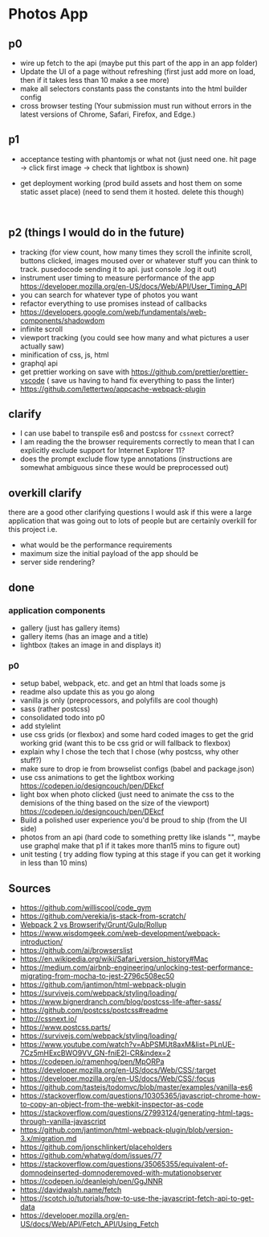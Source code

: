 # Photos App

## p0

- wire up fetch to the api (maybe put this part of the app in an app folder)
- Update the UI of a page without refreshing (first just add more on load, then if it takes less than 10 make a see more)
- make all selectors constants pass the constants into the html builder config
- cross browser testing (Your submission must run without errors in the latest versions of Chrome, Safari, Firefox, and Edge.)

## p1

- acceptance testing with phantomjs or what not (just need one. hit page -> click first image -> check that lightbox is shown)
- get deployment working (prod build assets and host them on some static asset place)  (need to send them it hosted. delete this though)

  ​


## p2 (things I would do in the future)

- tracking (for view count, how many times they scroll the infinite scroll, buttons clicked, images moused over or whatever stuff you can think to track. pusedocode sending it to api. just console .log it out)
- instrument user timing to measure performance of the app https://developer.mozilla.org/en-US/docs/Web/API/User_Timing_API
- you can search for whatever type of photos you want
- refactor everything to use promises instead of callbacks
- https://developers.google.com/web/fundamentals/web-components/shadowdom
- infinite scroll
- viewport tracking (you could see how many and what pictures a user actually saw)
- minification of css, js, html
- graphql api
- get prettier working on save with https://github.com/prettier/prettier-vscode ( save us having to hand fix everything to pass the linter)
- https://github.com/lettertwo/appcache-webpack-plugin


## clarify

- I can use babel to transpile es6 and postcss for `cssnext` correct?
- I am reading the the browser requirements correctly to mean that I can explicitly exclude support for Internet Explorer 11?
- does the prompt exclude flow type annotations (instructions are somewhat ambiguous since these would be preprocessed out)




## overkill clarify

there are a good other clarifying questions I would ask if this were a large application that was going out to lots of people but are certainly overkill for this project i.e.

- what would be the performance requirements
- maximum size the initial payload of the app should be
- server side rendering?



## done

### application components

- gallery (just has gallery items)
- gallery items (has an image and a title)
- lightbox (takes an image in and displays it)



### p0

- setup babel, webpack,  etc. and get an html that loads some js
- readme also update this as you go along
- vanilla js only (preprocessors, and polyfills are cool though)
- sass (rather postcss)
- consolidated todo into p0
- add stylelint
- use css grids (or flexbox) and some hard coded images to get the grid working  grid (want this to be css grid or will fallback to flexbox)
- explain why I chose the tech that I chose (why postcss, why other stuff?)
- make sure to drop ie from browselist configs (babel and package.json)
- use css animations to get the lightbox working https://codepen.io/designcouch/pen/DEkcf
- light box when photo clicked (just need to animate the css to the demisions of the thing based on the size of the viewport)  https://codepen.io/designcouch/pen/DEkcf
- Build a polished user experience you'd be proud to ship  (from the UI side)
- photos from an api (hard code to something pretty like islands "", maybe use graphql make that p1 if it takes more than15 mins to figure out)  
- unit testing ( try adding flow typing at this stage if you can get it working in less than 10 mins)




## Sources

- https://github.com/williscool/code_gym
- https://github.com/verekia/js-stack-from-scratch/
- [Webpack 2 vs Browserify/Grunt/Gulp/Rollup](https://www.youtube.com/watch?v=C_ZtQClrVYw)
- https://www.wisdomgeek.com/web-development/webpack-introduction/
- https://github.com/ai/browserslist
- https://en.wikipedia.org/wiki/Safari_version_history#Mac
- https://medium.com/airbnb-engineering/unlocking-test-performance-migrating-from-mocha-to-jest-2796c508ec50
- https://github.com/jantimon/html-webpack-plugin
- https://survivejs.com/webpack/styling/loading/
- https://www.bignerdranch.com/blog/postcss-life-after-sass/
- https://github.com/postcss/postcss#readme
- http://cssnext.io/
- https://www.postcss.parts/
- https://survivejs.com/webpack/styling/loading/
- https://www.youtube.com/watch?v=AbPSMUt8axM&list=PLnUE-7Cz5mHExcBWO9VV_GN-fniE2l-CR&index=2
- https://codepen.io/ramenhog/pen/MpORPa
- https://developer.mozilla.org/en-US/docs/Web/CSS/:target
- https://developer.mozilla.org/en-US/docs/Web/CSS/:focus
- https://github.com/tastejs/todomvc/blob/master/examples/vanilla-es6
- https://stackoverflow.com/questions/10305365/javascript-chrome-how-to-copy-an-object-from-the-webkit-inspector-as-code
- https://stackoverflow.com/questions/27993124/generating-html-tags-through-vanilla-javascript
- https://github.com/jantimon/html-webpack-plugin/blob/version-3.x/migration.md
- https://github.com/jonschlinkert/placeholders
- https://github.com/whatwg/dom/issues/77
- https://stackoverflow.com/questions/35065355/equivalent-of-domnodeinserted-domnoderemoved-with-mutationobserver
- https://codepen.io/deanleigh/pen/GgJNNR
- https://davidwalsh.name/fetch
- https://scotch.io/tutorials/how-to-use-the-javascript-fetch-api-to-get-data
- https://developer.mozilla.org/en-US/docs/Web/API/Fetch_API/Using_Fetch


